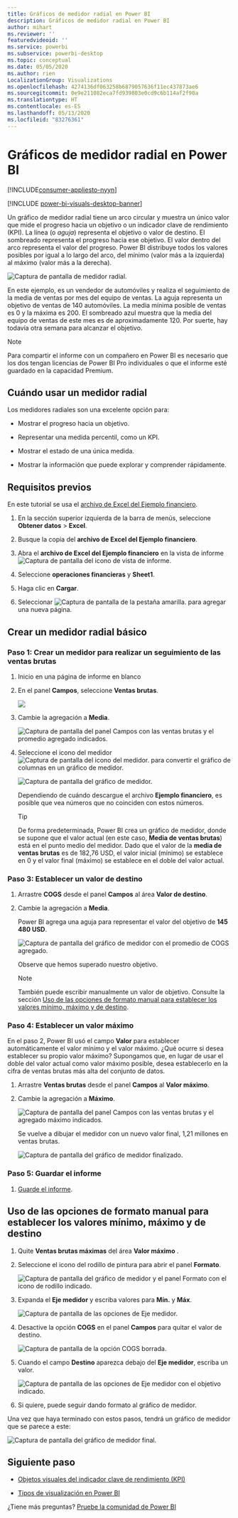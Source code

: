 ```yaml
---
title: Gráficos de medidor radial en Power BI
description: Gráficos de medidor radial en Power BI
author: mihart
ms.reviewer: ''
featuredvideoid: ''
ms.service: powerbi
ms.subservice: powerbi-desktop
ms.topic: conceptual
ms.date: 05/05/2020
ms.author: rien
LocalizationGroup: Visualizations
ms.openlocfilehash: 4274136df063258b6879057636f11ec437873ae6
ms.sourcegitcommit: 0e9e211082eca7fd939803e0cd9c6b114af2f90a
ms.translationtype: HT
ms.contentlocale: es-ES
ms.lasthandoff: 05/13/2020
ms.locfileid: "83276361"
---
```

# <a name="radial-gauge-charts-in-power-bi"></a>Gráficos de medidor radial en Power BI

[!INCLUDE[consumer-appliesto-nyyn](../includes/consumer-appliesto-nyyn.md)]

[!INCLUDE [power-bi-visuals-desktop-banner](../includes/power-bi-visuals-desktop-banner.md)]

Un gráfico de medidor radial tiene un arco circular y muestra un único valor que mide el progreso hacia un objetivo o un indicador clave de rendimiento (KPI). La línea (o *aguja*) representa el objetivo o valor de destino. El sombreado representa el progreso hacia ese objetivo. El valor dentro del arco representa el valor del progreso. Power BI distribuye todos los valores posibles por igual a lo largo del arco, del mínimo (valor más a la izquierda) al máximo (valor más a la derecha).

![Captura de pantalla de medidor radial.](media/power-bi-visualization-radial-gauge-charts/gauge-m.png)

En este ejemplo, es un vendedor de automóviles y realiza el seguimiento de la media de ventas por mes del equipo de ventas. La aguja representa un objetivo de ventas de 140 automóviles. La media mínima posible de ventas es 0 y la máxima es 200.  El sombreado azul muestra que la media del equipo de ventas de este mes es de aproximadamente 120. Por suerte, hay todavía otra semana para alcanzar el objetivo.

> [!NOTE]
> Para compartir el informe con un compañero en Power BI es necesario que los dos tengan licencias de Power BI Pro individuales o que el informe esté guardado en la capacidad Premium.

## <a name="when-to-use-a-radial-gauge"></a>Cuándo usar un medidor radial

Los medidores radiales son una excelente opción para:

* Mostrar el progreso hacia un objetivo.

* Representar una medida percentil, como un KPI.

* Mostrar el estado de una única medida.

* Mostrar la información que puede explorar y comprender rápidamente.

## <a name="prerequisites"></a>Requisitos previos

En este tutorial se usa el [archivo de Excel del Ejemplo financiero](https://download.microsoft.com/download/9/6/D/96DDC2FF-2568-491D-AAFA-AFDD6F763AE3/Retail%20Analysis%20Sample%20PBIX.pbix).

1. En la sección superior izquierda de la barra de menús, seleccione **Obtener datos** > **Excel**.
   
2. Busque la copia del **archivo de Excel del Ejemplo financiero**.

1. Abra el **archivo de Excel del Ejemplo financiero** en la vista de informe ![Captura de pantalla del icono de vista de informe](media/power-bi-visualization-kpi/power-bi-report-view.png).

1. Seleccione **operaciones financieras** y **Sheet1**.

1. Haga clic en **Cargar**.

1. Seleccionar ![Captura de pantalla de la pestaña amarilla.](media/power-bi-visualization-kpi/power-bi-yellow-tab.png) para agregar una nueva página.



## <a name="create-a-basic-radial-gauge"></a>Crear un medidor radial básico

### <a name="step-1-create-a-gauge-to-track-gross-sales"></a>Paso 1: Crear un medidor para realizar un seguimiento de las ventas brutas

1. Inicio en una página de informe en blanco

1. En el panel **Campos**, seleccione **Ventas brutas**.

   ![](media/power-bi-visualization-radial-gauge-charts/grosssalesvalue-new.png)

1. Cambie la agregación a **Media**.

   ![Captura de pantalla del panel Campos con las ventas brutas y el promedio agregado indicados.](media/power-bi-visualization-radial-gauge-charts/changetoaverage-new.png)

1. Seleccione el icono del medidor ![Captura de pantalla del icono del medidor.](media/power-bi-visualization-radial-gauge-charts/gaugeicon-new.png) para convertir el gráfico de columnas en un gráfico de medidor.

    ![Captura de pantalla del gráfico de medidor.](media/power-bi-visualization-radial-gauge-charts/gauge-no-target.png)

    Dependiendo de cuándo descargue el archivo **Ejemplo financiero**, es posible que vea números que no coinciden con estos números.

    > [!TIP]
    > De forma predeterminada, Power BI crea un gráfico de medidor, donde se supone que el valor actual (en este caso, **Media de ventas brutas**) está en el punto medio del medidor. Dado que el valor de la **media de ventas brutas** es de 182,76 USD, el valor inicial (mínimo) se establece en 0 y el valor final (máximo) se establece en el doble del valor actual.

### <a name="step-3-set-a-target-value"></a>Paso 3: Establecer un valor de destino

1. Arrastre **COGS** desde el panel **Campos** al área **Valor de destino**.

1. Cambie la agregación a **Media**.

   Power BI agrega una aguja para representar el valor del objetivo de **145 480 USD**.

   ![Captura de pantalla del gráfico de medidor con el promedio de COGS agregado.](media/power-bi-visualization-radial-gauge-charts/gaugeinprogress-new.png)

    Observe que hemos superado nuestro objetivo.

   > [!NOTE]
   > También puede escribir manualmente un valor de objetivo. Consulte la sección [Uso de las opciones de formato manual para establecer los valores mínimo, máximo y de destino](#use-manual-format-options-to-set-minimum-maximum-and-target-values).

### <a name="step-4-set-a-maximum-value"></a>Paso 4: Establecer un valor máximo

En el paso 2, Power BI usó el campo **Valor** para establecer automáticamente el valor mínimo y el valor máximo. ¿Qué ocurre si desea establecer su propio valor máximo? Supongamos que, en lugar de usar el doble del valor actual como valor máximo posible, desea establecerlo en la cifra de ventas brutas más alta del conjunto de datos.

1. Arrastre **Ventas brutas** desde el panel **Campos** al **Valor máximo**.

1. Cambie la agregación a **Máximo**.

   ![Captura de pantalla del panel Campos con las ventas brutas y el agregado máximo indicados.](media/power-bi-visualization-radial-gauge-charts/setmaximum-new.png)

   Se vuelve a dibujar el medidor con un nuevo valor final, 1,21 millones en ventas brutas.

   ![Captura de pantalla del gráfico de medidor finalizado.](media/power-bi-visualization-radial-gauge-charts/power-bi-final-gauge.png)

### <a name="step-5-save-your-report"></a>Paso 5: Guardar el informe

1. [Guarde el informe](../create-reports/service-report-save.md).

## <a name="use-manual-format-options-to-set-minimum-maximum-and-target-values"></a>Uso de las opciones de formato manual para establecer los valores mínimo, máximo y de destino

1. Quite **Ventas brutas máximas** del área **Valor máximo** .

1. Seleccione el icono del rodillo de pintura para abrir el panel **Formato**.

   ![Captura de pantalla del gráfico de medidor y el panel Formato con el icono de rodillo indicado.](media/power-bi-visualization-radial-gauge-charts/power-bi-roller.png)

1. Expanda el **Eje medidor** y escriba valores para **Mín.** y **Máx**.

    ![Captura de pantalla de las opciones de Eje medidor.](media/power-bi-visualization-radial-gauge-charts/power-bi-gauge-axis.png)

1. Desactive la opción **COGS** en el panel **Campos** para quitar el valor de destino.

    ![Captura de pantalla de la opción COGS borrada.](media/power-bi-visualization-radial-gauge-charts/pbi-remove-target.png)

1. Cuando el campo **Destino** aparezca debajo del **Eje medidor**, escriba un valor.

     ![Captura de pantalla de las opciones de Eje medidor con el objetivo indicado.](media/power-bi-visualization-radial-gauge-charts/power-bi-gauge-target.png)

1. Si quiere, puede seguir dando formato al gráfico de medidor.

Una vez que haya terminado con estos pasos, tendrá un gráfico de medidor que se parece a este:

![Captura de pantalla del gráfico de medidor final.](media/power-bi-visualization-radial-gauge-charts/power-bi-final.png)

## <a name="next-step"></a>Siguiente paso

* [Objetos visuales del indicador clave de rendimiento (KPI)](power-bi-visualization-kpi.md)

* [Tipos de visualización en Power BI](power-bi-visualization-types-for-reports-and-q-and-a.md)

¿Tiene más preguntas? [Pruebe la comunidad de Power BI](https://community.powerbi.com/)

